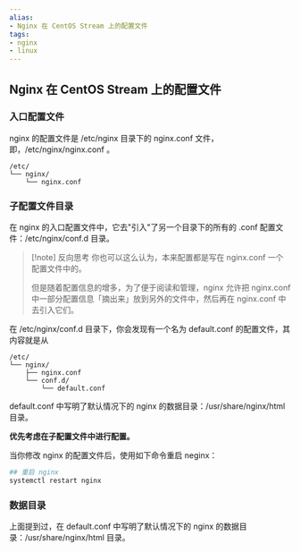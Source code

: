 ```yaml
---
alias: 
- Nginx 在 CentOS Stream 上的配置文件
tags: 
- nginx 
- linux
---
```


## Nginx 在 CentOS Stream 上的配置文件

### 入口配置文件

nginx 的配置文件是 /etc/nginx 目录下的 nginx.conf 文件，即，/etc/nginx/nginx.conf 。

```text
/etc/
└── nginx/
    └── nginx.conf
```

### 子配置文件目录

在 nginx 的入口配置文件中，它去"引入"了另一个目录下的所有的 .conf 配置文件：/etc/nginx/conf.d 目录。

> [!note] 反向思考
> 你也可以这么认为，本来配置都是写在 nginx.conf 一个配置文件中的。
> 
> 但是随着配置信息的增多，为了便于阅读和管理，nginx 允许把 nginx.conf 中一部分配置信息「摘出来」放到另外的文件中，然后再在 nginx.conf 中去引入它们。

在 /etc/nginx/conf.d 目录下，你会发现有一个名为 default.conf 的配置文件，其内容就是从

```text
/etc/
└── nginx/
    ├── nginx.conf
    └── conf.d/
        └── default.conf
```

default.conf 中写明了默认情况下的 nginx 的数据目录：/usr/share/nginx/html 目录。

**优先考虑在子配置文件中进行配置。**

当你修改 nginx 的配置文件后，使用如下命令重启 neginx：

```bash
## 重启 nginx
systemctl restart nginx
```


### 数据目录

上面提到过，在 default.conf 中写明了默认情况下的 nginx 的数据目录：/usr/share/nginx/html 目录。

